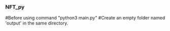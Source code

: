 ### NFT_py

#Before using command "python3 main.py"
#Create an empty folder named 'output' in the same directory.
